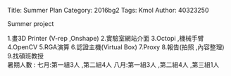 Title: Summer Plan
Category: 2016bg2
Tags: Kmol 
Author: 40323250


Summer project

<!-- PELICAN_END_SUMMARY -->
1.畫3D Printer (V-rep ,Onshape)
2.實驗室網站介面
3.Octopi ,機械手臂
4.OpenCV 
5.RGA演算
6.認證主機(Virtual Box)
7.Proxy
8.報告(拍照 ,內容整理)
9.找碩班教授
</br>
暑期人數 : 
七月:第一組3人 ,第二組4人
八月:第一組3人 ,第二組4人 ,第三組1人



